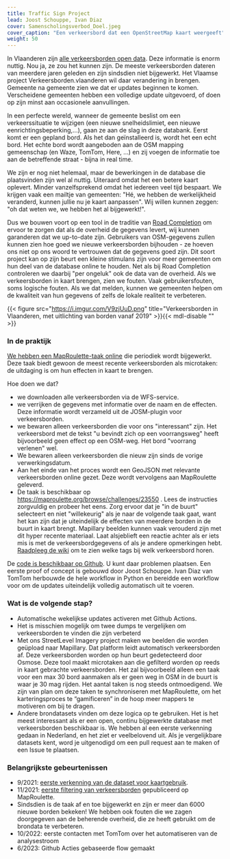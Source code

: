 ```yaml
---
title: Traffic Sign Project
lead: Joost Schouppe, Ivan Diaz
cover: Samenscholingsverbod_Doel.jpeg
cover_caption: "Een verkeersbord dat een OpenStreetMap kaart weergeeft"
weight: 50
---
```


In Vlaanderen zijn [alle verkeersborden open data](https://www.vlaanderen.be/datavindplaats/catalogus/verkeersbordenvlaanderenborden). Deze informatie is enorm nuttig. Nou ja, ze zou het kunnen zijn. De meeste verkeersborden dateren van meerdere jaren geleden en zijn sindsdien niet bijgewerkt. Het Vlaamse project Verkeersborden.vlaanderen wil daar verandering in brengen. Gemeente na gemeente zien we dat er updates beginnen te komen. Verscheidene gemeenten hebben een volledige update uitgevoerd, of doen op zijn minst aan occasionele aanvullingen.

In een perfecte wereld, wanneer de gemeente beslist om een verkeerssituatie te wijzigen (een nieuwe snelheidslimiet, een nieuwe eenrichtingsbeperking,...), gaan ze aan de slag in deze databank. Eerst komt er een gepland bord. Als het dan geïnstalleerd is, wordt het een echt bord. Het echte bord wordt aangeboden aan de OSM mapping gemeenschap (en Waze, TomTom, Here, ...) en zij voegen de informatie toe aan de betreffende straat - bijna in real time.

We zijn er nog niet helemaal, maar de bewerkingen in de database die plaatsvinden zijn wel al nuttig. Uiteraard omdat het een betere kaart oplevert. Minder vanzelfsprekend omdat het iedereen veel tijd bespaart. We krijgen vaak een mailtje van gemeenten: "Hé, we hebben de werkelijkheid veranderd, kunnen jullie nu je kaart aanpassen". Wij willen kunnen zeggen: "oh dat weten we, we hebben het al bijgewerkt!".

Dus we bouwen voort op een tool in de traditie van [Road Completion](https://openstreetmap.be/en/projects/road-completion.html) om ervoor te zorgen dat als de overheid de gegevens levert, wij kunnen garanderen dat we up-to-date zijn. Gebruikers van OSM-gegevens zullen kunnen zien hoe goed we nieuwe verkeersborden bijhouden - ze hoeven ons niet op ons woord te vertrouwen dat de gegevens goed zijn.
Dit soort project kan op zijn beurt een kleine stimulans zijn voor meer gemeenten om hun deel van de database online te houden. Net als bij Road Completion controleren we daarbij "per ongeluk" ook de data van de overheid. Als we verkeersborden in kaart brengen, zien we fouten. Vaak gebruikersfouten, soms logische fouten. Als we dat melden, kunnen we gemeenten helpen om de kwaliteit van hun gegevens of zelfs de lokale realiteit te verbeteren.

{{< figure src="https://i.imgur.com/V9zjUuD.png" title="Verkeersborden in Vlaanderen, met uitlichting van borden vanaf 2019" >}}{{< mdl-disable "<!-- markdownlint-disable MD034 -->" >}}

### In de praktijk

[We hebben een MapRoulette-taak online](https://maproulette.org/browse/challenges/23550) die periodiek wordt bijgewerkt. Deze taak biedt gewoon de meest recente verkeersborden als microtaken: de uitdaging is om hun effecten in kaart te brengen.

Hoe doen we dat?

- we downloaden alle verkeersborden via de WFS-service.
- we verrijken de gegevens met informatie over de naam en de effecten. Deze informatie wordt verzameld uit de JOSM-plugin voor verkeersborden.
- we bewaren alleen verkeersborden die voor ons "interessant" zijn. Het verkeersbord met de tekst "u bevindt zich op een voorrangsweg" heeft bijvoorbeeld geen effect op een OSM-weg. Het bord "voorrang verlenen" wel.
- We bewaren alleen verkeersborden die nieuw zijn sinds de vorige verwerkingsdatum.
- Aan het einde van het proces wordt een GeoJSON met relevante verkeersborden online gezet. Deze wordt vervolgens aan MapRoulette geleverd.
- De taak is beschikbaar op <https://maproulette.org/browse/challenges/23550> . Lees de instructies zorgvuldig en probeer het eens. Zorg ervoor dat je "in de buurt" selecteert en niet "willekeurig" als je naar de volgende taak gaat, want het kan zijn dat je uiteindelijk de effecten van meerdere borden in de buurt in kaart brengt. Mapillary beelden kunnen vaak verouderd zijn met dit hyper recente materiaal. Laat alsjeblieft een reactie achter als er iets mis is met de verkeersbordgegevens of als je andere opmerkingen hebt. [Raadpleeg de wiki](https://wiki.openstreetmap.org/wiki/Road_signs_in_Belgium) om te zien welke tags bij welk verkeersbord horen.

De [code is beschikbaar op Github](https://github.com/osmbe/traffic-sign-project). U kunt daar problemen plaatsen. Een eerste proof of concept is gebouwd door Joost Schouppe. Ivan Diaz van TomTom herbouwde de hele workflow in Python en bereidde een workflow voor om de updates uiteindelijk volledig automatisch uit te voeren.

### Wat is de volgende stap?

- Automatische wekelijkse updates activeren met Github Actions.
- Het is misschien mogelijk om twee dumps te vergelijken om verkeersborden te vinden die zijn verbeterd
- Met ons StreetLevel Imagery project maken we beelden die worden geüpload naar Mapillary. Dat platform leidt automatisch verkeersborden af. Deze verkeersborden worden op hun beurt gedetecteerd door Osmose. Deze tool maakt microtaken aan die gefilterd worden op reeds in kaart gebrachte verkeersborden. Het zal bijvoorbeeld alleen een taak voor een max 30 bord aanmaken als er geen weg in OSM in de buurt is waar je 30 mag rijden. Het aantal taken is nog steeds ontmoedigend. We zijn van plan om deze taken te synchroniseren met MapRoulette, om het karteringsproces te “gamificeren” in de hoop meer mappers te motiveren om bij te dragen.
- Andere brondatasets vinden om deze logica op te gebruiken. Het is het meest interessant als er een open, continu bijgewerkte database met verkeersborden beschikbaar is. We hebben al een eerste verkenning gedaan in Nederland, en het ziet er veelbelovend uit. Als je vergelijkbare datasets kent, word je uitgenodigd om een pull request aan te maken of een Issue te plaatsen.

### Belangrijkste gebeurtenissen

- 9/2021: [eerste verkenning van de dataset voor kaartgebruik](https://lists.openstreetmap.org/pipermail/talk-be/2021-September/011322.html).
- 11/2021: [eerste filtering van verkeersborden](https://lists.openstreetmap.org/pipermail/talk-be/2021-November/011374.html) gepubliceerd op MapRoulette.
- Sindsdien is de taak af en toe bijgewerkt en zijn er meer dan 6000 nieuwe borden bekeken! We hebben ook fouten die we zagen doorgegeven aan de beherende overheid, die ze heeft gebruikt om de brondata te verbeteren.
- 10/2022: eerste contacten met TomTom over het automatiseren van de analysestroom
- 6/2023: Github Acties gebaseerde flow gemaakt
